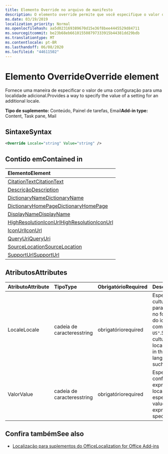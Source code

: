 ```yaml
---
title: Elemento Override no arquivo de manifesto
description: O elemento override permite que você especifique o valor de uma configuração para uma localidade adicional.
ms.date: 03/19/2019
localization_priority: Normal
ms.openlocfilehash: aa5d023169389670d15e36f8bee4445529d84711
ms.sourcegitcommit: be23b68eb661015508797333915b44381dd29bdb
ms.translationtype: MT
ms.contentlocale: pt-BR
ms.lasthandoff: 06/08/2020
ms.locfileid: "44611502"
---
```

# <a name="override-element"></a><span data-ttu-id="cd81d-103">Elemento Override</span><span class="sxs-lookup"><span data-stu-id="cd81d-103">Override element</span></span>

<span data-ttu-id="cd81d-104">Fornece uma maneira de especificar o valor de uma configuração para uma localidade adicional.</span><span class="sxs-lookup"><span data-stu-id="cd81d-104">Provides a way to specify the value of a setting for an additional locale.</span></span>

<span data-ttu-id="cd81d-105">**Tipo de suplemento:** Conteúdo, Painel de tarefas, Email</span><span class="sxs-lookup"><span data-stu-id="cd81d-105">**Add-in type:** Content, Task pane, Mail</span></span>

## <a name="syntax"></a><span data-ttu-id="cd81d-106">Sintaxe</span><span class="sxs-lookup"><span data-stu-id="cd81d-106">Syntax</span></span>

```XML
<Override Locale="string" Value="string" />
```

## <a name="contained-in"></a><span data-ttu-id="cd81d-107">Contido em</span><span class="sxs-lookup"><span data-stu-id="cd81d-107">Contained in</span></span>

|<span data-ttu-id="cd81d-108">**Elemento**</span><span class="sxs-lookup"><span data-stu-id="cd81d-108">**Element**</span></span>|
|:-----|
|[<span data-ttu-id="cd81d-109">CitationText</span><span class="sxs-lookup"><span data-stu-id="cd81d-109">CitationText</span></span>](citationtext.md)|
|[<span data-ttu-id="cd81d-110">Descrição</span><span class="sxs-lookup"><span data-stu-id="cd81d-110">Description</span></span>](description.md)|
|[<span data-ttu-id="cd81d-111">DictionaryName</span><span class="sxs-lookup"><span data-stu-id="cd81d-111">DictionaryName</span></span>](dictionaryname.md)|
|[<span data-ttu-id="cd81d-112">DictionaryHomePage</span><span class="sxs-lookup"><span data-stu-id="cd81d-112">DictionaryHomePage</span></span>](dictionaryhomepage.md)|
|[<span data-ttu-id="cd81d-113">DisplayName</span><span class="sxs-lookup"><span data-stu-id="cd81d-113">DisplayName</span></span>](displayname.md)|
|[<span data-ttu-id="cd81d-114">HighResolutionIconUrl</span><span class="sxs-lookup"><span data-stu-id="cd81d-114">HighResolutionIconUrl</span></span>](highresolutioniconurl.md)|
|[<span data-ttu-id="cd81d-115">IconUrl</span><span class="sxs-lookup"><span data-stu-id="cd81d-115">IconUrl</span></span>](iconurl.md)|
|[<span data-ttu-id="cd81d-116">QueryUri</span><span class="sxs-lookup"><span data-stu-id="cd81d-116">QueryUri</span></span>](queryuri.md)|
|[<span data-ttu-id="cd81d-117">SourceLocation</span><span class="sxs-lookup"><span data-stu-id="cd81d-117">SourceLocation</span></span>](sourcelocation.md)|
|[<span data-ttu-id="cd81d-118">SupportUrl</span><span class="sxs-lookup"><span data-stu-id="cd81d-118">SupportUrl</span></span>](supporturl.md)|

## <a name="attributes"></a><span data-ttu-id="cd81d-119">Atributos</span><span class="sxs-lookup"><span data-stu-id="cd81d-119">Attributes</span></span>

|<span data-ttu-id="cd81d-120">**Atributo**</span><span class="sxs-lookup"><span data-stu-id="cd81d-120">**Attribute**</span></span>|<span data-ttu-id="cd81d-121">**Tipo**</span><span class="sxs-lookup"><span data-stu-id="cd81d-121">**Type**</span></span>|<span data-ttu-id="cd81d-122">**Obrigatório**</span><span class="sxs-lookup"><span data-stu-id="cd81d-122">**Required**</span></span>|<span data-ttu-id="cd81d-123">**Descrição**</span><span class="sxs-lookup"><span data-stu-id="cd81d-123">**Description**</span></span>|
|:-----|:-----|:-----|:-----|
|<span data-ttu-id="cd81d-124">Locale</span><span class="sxs-lookup"><span data-stu-id="cd81d-124">Locale</span></span>|<span data-ttu-id="cd81d-125">cadeia de caracteres</span><span class="sxs-lookup"><span data-stu-id="cd81d-125">string</span></span>|<span data-ttu-id="cd81d-126">obrigatório</span><span class="sxs-lookup"><span data-stu-id="cd81d-126">required</span></span>|<span data-ttu-id="cd81d-127">Especifica o nome da cultura da localidade para essa substituição no formato de marca do idioma BCP 47, como `"en-US"`.</span><span class="sxs-lookup"><span data-stu-id="cd81d-127">Specifies the culture name of the locale for this override in the BCP 47 language tag format, such as  `"en-US"`.</span></span>|
|<span data-ttu-id="cd81d-128">Valor</span><span class="sxs-lookup"><span data-stu-id="cd81d-128">Value</span></span>|<span data-ttu-id="cd81d-129">cadeia de caracteres</span><span class="sxs-lookup"><span data-stu-id="cd81d-129">string</span></span>|<span data-ttu-id="cd81d-130">obrigatório</span><span class="sxs-lookup"><span data-stu-id="cd81d-130">required</span></span>|<span data-ttu-id="cd81d-131">Especifica o valor da configuração expressa para a localidade especificada.</span><span class="sxs-lookup"><span data-stu-id="cd81d-131">Specifies value of the setting expressed for the specified locale.</span></span>|

## <a name="see-also"></a><span data-ttu-id="cd81d-132">Confira também</span><span class="sxs-lookup"><span data-stu-id="cd81d-132">See also</span></span>

- [<span data-ttu-id="cd81d-133">Localização para suplementos do Office</span><span class="sxs-lookup"><span data-stu-id="cd81d-133">Localization for Office Add-ins</span></span>](../../develop/localization.md)
